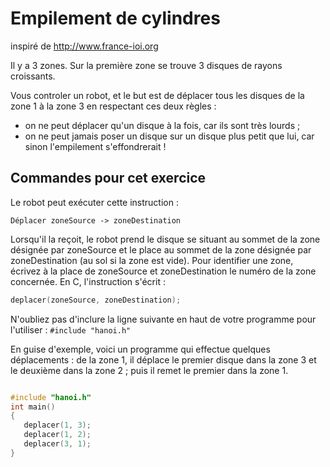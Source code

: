 # Empilement de cylindres
inspiré de http://www.france-ioi.org

Il y a 3 zones. Sur la première zone se trouve 3 disques de rayons croissants. 

Vous controler un robot, et le but est de déplacer tous les disques de la zone 1 à la zone 3 en respectant ces deux règles :
* on ne peut déplacer qu'un disque à la fois, car ils sont très lourds ;
* on ne peut jamais poser un disque sur un disque plus petit que lui, car sinon l'empilement s'effondrerait !

## Commandes pour cet exercice

Le robot peut exécuter cette instruction :
```
Déplacer zoneSource -> zoneDestination
```

Lorsqu'il la reçoit, le robot prend le disque se situant au sommet de la zone désignée par zoneSource et le place au sommet de la zone désignée par zoneDestination (au sol si la zone est vide).
Pour identifier une zone, écrivez à la place de zoneSource et zoneDestination le numéro de la zone concernée.
En C, l'instruction s'écrit :
```c
deplacer(zoneSource, zoneDestination);
```

N'oubliez pas d'inclure la ligne suivante en haut de votre programme pour l'utiliser : `#include "hanoi.h"`

En guise d'exemple, voici un programme qui effectue quelques déplacements : de la zone 1, il déplace le premier disque dans la zone 3 et le deuxième dans la zone 2 ; puis il remet le premier dans la zone 1.
```c

#include "hanoi.h"
int main()
{
   deplacer(1, 3);
   deplacer(1, 2);
   deplacer(3, 1);
}
```
